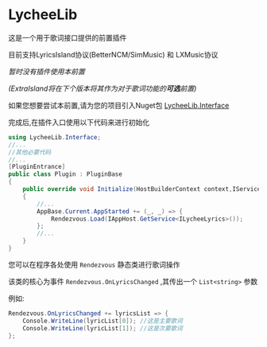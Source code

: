 # LycheeLib
这是一个用于歌词接口提供的前置插件

目前支持LyricsIsland协议(BetterNCM/SimMusic) 和 LXMusic协议

_暂时没有插件使用本前置_

_(ExtraIsland将在下个版本将其作为对于歌词功能的**可选**前置)_

如果您想要尝试本前置,请为您的项目引入Nuget包 [LycheeLib.Interface](https://www.nuget.org/packages/LycheeLib.Interface/)

完成后,在插件入口使用以下代码来进行初始化
```csharp
using LycheeLib.Interface;
//...
//其他必要代码
//...
[PluginEntrance]
public class Plugin : PluginBase 
{
    public override void Initialize(HostBuilderContext context,IServiceCollection services) 
    {
        //...
        AppBase.Current.AppStarted += (_, _) => {
            Rendezvous.Load(IAppHost.GetService<ILycheeLyrics>());
        };
        //...
    }
}
```
您可以在程序各处使用 `Rendezvous` 静态类进行歌词操作

该类的核心为事件 `Rendezvous.OnLyricsChanged` ,其传出一个 `List<string>` 参数

例如:
```csharp
Rendezvous.OnLyricsChanged += lyricsList => {
    Console.WriteLine(lyricList[0]); //这是主要歌词
    Console.WriteLine(lyricList[1]); //这是次要歌词
};
```